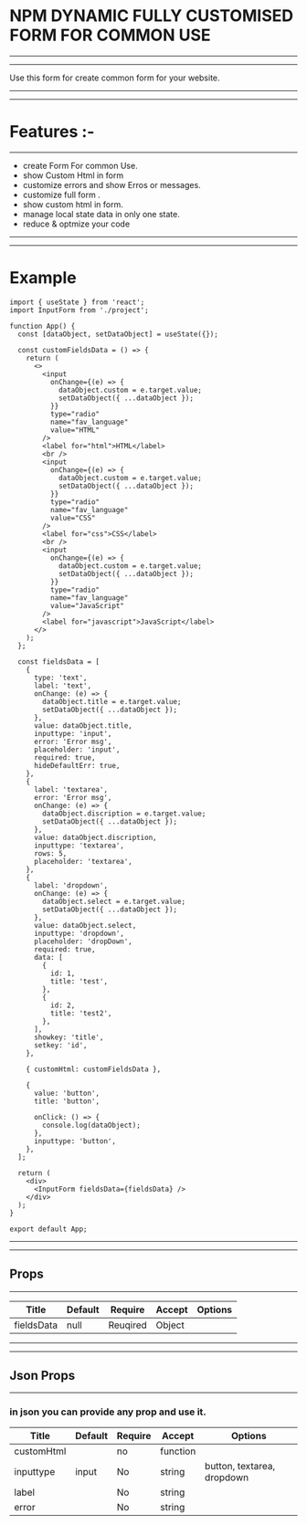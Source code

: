 # NPM DYNAMIC FULLY CUSTOMISED FORM FOR COMMON USE
___________________
_______________

Use this form for create common form for your website.
________________
________________

# Features :-
_______________________________

 - create Form For common Use.
 - show Custom Html in form
 - customize errors and show Erros or messages.
- customize full form .
- show custom html in form. 
- manage local state data in only one state.
- reduce & optmize your code
 
________________
________________

# Example 

```
import { useState } from 'react';
import InputForm from './project';

function App() {
  const [dataObject, setDataObject] = useState({});

  const customFieldsData = () => {
    return (
      <>
        <input
          onChange={(e) => {
            dataObject.custom = e.target.value;
            setDataObject({ ...dataObject });
          }}
          type="radio"
          name="fav_language"
          value="HTML"
        />
        <label for="html">HTML</label>
        <br />
        <input
          onChange={(e) => {
            dataObject.custom = e.target.value;
            setDataObject({ ...dataObject });
          }}
          type="radio"
          name="fav_language"
          value="CSS"
        />
        <label for="css">CSS</label>
        <br />
        <input
          onChange={(e) => {
            dataObject.custom = e.target.value;
            setDataObject({ ...dataObject });
          }}
          type="radio"
          name="fav_language"
          value="JavaScript"
        />
        <label for="javascript">JavaScript</label>
      </>
    );
  };

  const fieldsData = [
    {
      type: 'text',
      label: 'text',
      onChange: (e) => {
        dataObject.title = e.target.value;
        setDataObject({ ...dataObject });
      },
      value: dataObject.title,
      inputtype: 'input',
      error: 'Error msg',
      placeholder: 'input',
      required: true,
      hideDefaultErr: true,
    },
    {
      label: 'textarea',
      error: 'Error msg',
      onChange: (e) => {
        dataObject.discription = e.target.value;
        setDataObject({ ...dataObject });
      },
      value: dataObject.discription,
      inputtype: 'textarea',
      rows: 5,
      placeholder: 'textarea',
    },
    {
      label: 'dropdown',
      onChange: (e) => {
        dataObject.select = e.target.value;
        setDataObject({ ...dataObject });
      },
      value: dataObject.select,
      inputtype: 'dropdown',
      placeholder: 'dropDown',
      required: true,
      data: [
        {
          id: 1,
          title: 'test',
        },
        {
          id: 2,
          title: 'test2',
        },
      ],
      showkey: 'title',
      setkey: 'id',
    },

    { customHtml: customFieldsData },

    {
      value: 'button',
      title: 'button',

      onClick: () => {
        console.log(dataObject);
      },
      inputtype: 'button',
    },
  ];

  return (
    <div>
      <InputForm fieldsData={fieldsData} />
    </div>
  );
}

export default App;
```




________________
________________


## Props 
__________


|Title|Default|Require|Accept|Options|
|-|-|-|-|-|
|fieldsData|null|Reuqired|Object|

_________________
___________________

## Json Props 
__________

### in json you can provide any prop and use it.

|Title|Default|Require|Accept|Options|
|-|-|-|-|-|
|customHtml||no|function|
|inputtype| input |No|string| button, textarea, dropdown |
|label|  |No|string||
|error|  |No|string||
